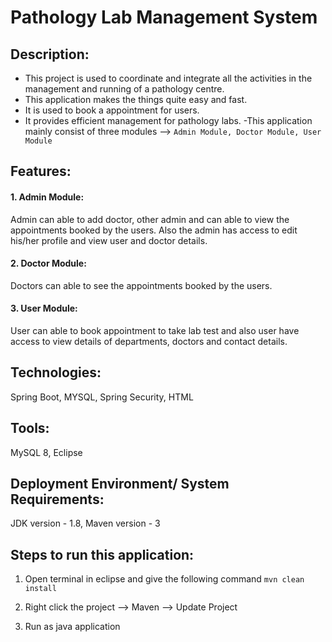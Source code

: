 # Pathology Lab Management System

## Description:
- This project is used to coordinate and integrate all the activities in the management and running of a pathology centre. 
- This application makes the things quite easy and fast. 
- It is used to book a appointment for users. 
- It provides efficient management for pathology labs.
-This application mainly consist of three modules --> ``` Admin Module, Doctor Module, User Module ```

## Features:
#### 1. Admin Module:
Admin can able to add doctor, other admin and can able to view the appointments booked by the users. Also the admin has access to edit his/her profile and view user and doctor details.
#### 2. Doctor Module:
Doctors can able to see the appointments booked by the users.
#### 3. User Module:
User can able to book appointment to take lab test and also user have access to view details of departments, doctors and contact details.

## Technologies:
Spring Boot, MYSQL, Spring Security, HTML


## Tools:
MySQL 8, Eclipse

## Deployment Environment/ System Requirements:
JDK version - 1.8, Maven version - 3

## Steps to run this application:

1. Open terminal in eclipse and give the following command ``` mvn clean install ```

2. Right click the project --> Maven --> Update Project

3. Run as java application

